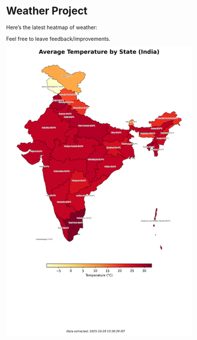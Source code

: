 # Weather Project

Here’s the latest heatmap of weather:

Feel free to leave feedback/improvements.

![India Heatmap](docs/assets/india_heatmap.png?v=01EA70)
